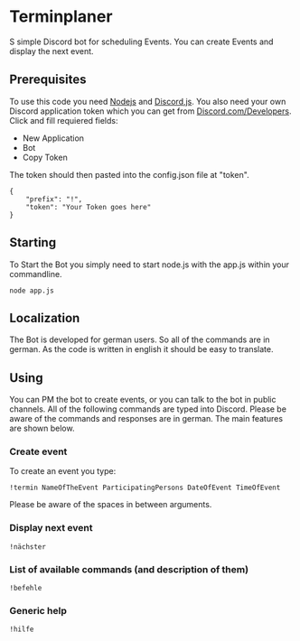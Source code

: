 # Terminplaner
S simple Discord bot for scheduling Events. You can create Events and display the next event.

## Prerequisites
To use this code you need [Nodejs](https://nodejs.org/) and [Discord,js](https://discord.js.org/).
You also need your own Discord application token which you can get from [Discord.com/Developers](https://discord.com/developers/applications). 
Click and fill requiered fields: 
* New Application
* Bot
* Copy Token

The token should then pasted into the config.json file at "token".

```
{
	"prefix": "!",
	"token": "Your Token goes here"
}
```

## Starting
To Start the Bot you simply need to start node.js with the app.js within your commandline.
```
node app.js
```
## Localization
The Bot is developed for german users. So all of the commands are in german. As the code is written in english it should be easy to translate.

## Using
You can PM the bot to create events, or you can talk to the bot in public channels. All of the following commands are typed into Discord. Please be aware of the commands and responses are in german.
The main features are shown below.

### Create event
To create an event you type:
```
!termin NameOfTheEvent ParticipatingPersons DateOfEvent TimeOfEvent
```
Please be aware of the spaces in between arguments.

### Display next event
```
!nächster
```

### List of available commands (and description of them)
```
!befehle
```

### Generic help
```
!hilfe
```
